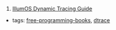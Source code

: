 1. [IllumOS Dynamic Tracing Guide](http://dtrace.org/guide/preface.html)
  * tags: [free-programming-books](tags/free-programming-books.md), [dtrace](tags/dtrace.md)
